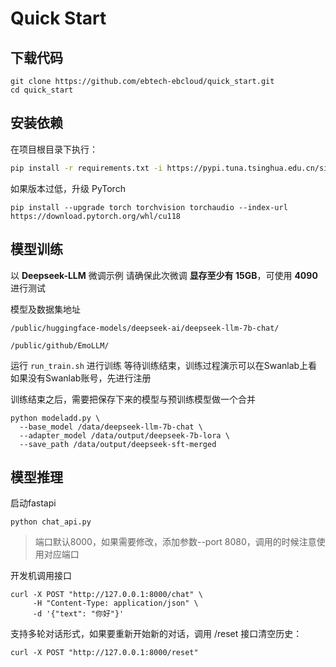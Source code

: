 # Quick Start

## 下载代码
```
git clone https://github.com/ebtech-ebcloud/quick_start.git
cd quick_start
```

## 安装依赖

在项目根目录下执行：

```bash
pip install -r requirements.txt -i https://pypi.tuna.tsinghua.edu.cn/simple
```
如果版本过低，升级 PyTorch
```
pip install --upgrade torch torchvision torchaudio --index-url https://download.pytorch.org/whl/cu118
```
## 模型训练
以 **Deepseek-LLM** 微调示例
请确保此次微调 **显存至少有 15GB**，可使用 **4090** 进行测试

模型及数据集地址

`/public/huggingface-models/deepseek-ai/deepseek-llm-7b-chat/`

`/public/github/EmoLLM/`

运行 `run_train.sh` 进行训练
等待训练结束，训练过程演示可以在Swanlab上看
如果没有Swanlab账号，先进行注册

训练结束之后，需要把保存下来的模型与预训练模型做一个合并
```
python modeladd.py \
  --base_model /data/deepseek-llm-7b-chat \
  --adapter_model /data/output/deepseek-7b-lora \
  --save_path /data/output/deepseek-sft-merged
```

## 模型推理
启动fastapi
```
python chat_api.py
```
>端口默认8000，如果需要修改，添加参数--port 8080，调用的时候注意使用对应端口

开发机调用接口
```
curl -X POST "http://127.0.0.1:8000/chat" \
     -H "Content-Type: application/json" \
     -d '{"text": "你好"}'
```


支持多轮对话形式，如果要重新开始新的对话，调用 /reset 接口清空历史：
```
curl -X POST "http://127.0.0.1:8000/reset"
```

